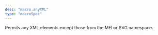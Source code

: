 ```yaml
---
desc: "macro.anyXML"
type: "macroSpec"
---
```


Permits any XML elements except those from the MEI or SVG namespace.